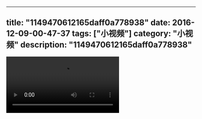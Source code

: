 
---
title: "1149470612165daff0a778938"
date: 2016-12-09-00-47-37
tags: ["小视频"]
category: "小视频"
description: "1149470612165daff0a778938"
---
<video src="http://ohtsqip0g.bkt.clouddn.com/1149470612165daff0a778938.mp4" controls="controls"></video>
